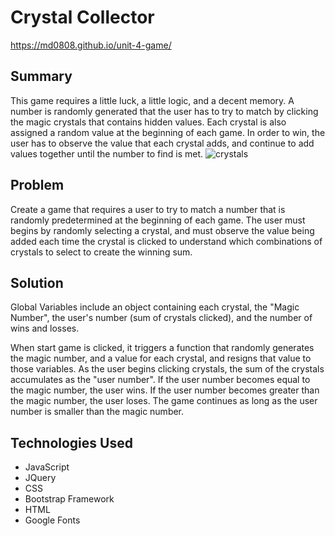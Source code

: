 # Crystal Collector

https://md0808.github.io/unit-4-game/


## Summary

This game requires a little luck, a little logic, and a decent memory. A number is randomly generated that the user has to try to match by clicking the magic crystals that contains hidden values. Each crystal is also assigned a random value at the beginning of each game. In order to win, the user has to observe the value that each crystal adds, and continue to add values together until the number to find is met.
![crystals](https://user-images.githubusercontent.com/51139840/67817158-722cbf00-fa7a-11e9-9e69-793c3200a217.gif)

## Problem

Create a game that requires a user to try to match a number that is randomly predetermined at the beginning of each game. The user must begins by randomly selecting a crystal, and must observe the value being added each time the crystal is clicked to understand which combinations of crystals to select to create the winning sum.

## Solution

Global Variables include an object containing each crystal, the "Magic Number", the user's number (sum of crystals clicked), and the number of wins and losses.

When start game is clicked, it triggers a function that randomly generates the magic number, and a value for each crystal, and resigns that value to those variables. As the user begins clicking crystals, the sum of the crystals accumulates as the "user number". If the user number becomes equal to the magic number, the user wins. If the user number becomes greater than the magic number, the user loses. The game continues as long as the user number is smaller than the magic number.




## Technologies Used
- JavaScript
- JQuery
- CSS
- Bootstrap Framework
- HTML
- Google Fonts

